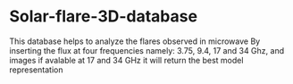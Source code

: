 # Solar-flare-3D-database
This database helps to analyze the flares observed in microwave
By inserting the flux at four frequencies namely: 3.75, 9.4, 17 and 34 Ghz, 
and images if avalable at 17 and 34 GHz it will return the best model representation
